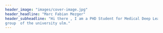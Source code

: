 ```yaml
---
header_image: "images/cover-image.jpg"
header_headline: "Marc Fabian Mezger"
header_subheadline: "Hi there , I am a PHD Student for Medical Deep Learning in the university hospital and the viscom reasearch 
group  of the university ulm."
---
```


